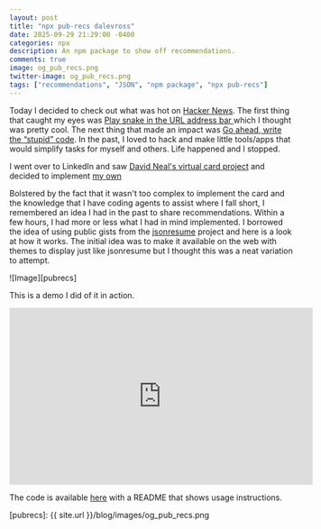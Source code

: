 ```yaml
---
layout: post
title: "npx pub-recs dalevross"
date: 2025-09-29 21:29:00 -0400
categories: npx
description: An npm package to show off recommendations.
comments: true
image: og_pub_recs.png
twitter-image: og_pub_recs.png
tags: ["recommendations", "JSON", "npm package", "npx pub-recs"]
---
```


Today I decided to check out what was hot on [Hacker News](https://news.ycombinator.com). The first thing that caught my eyes
was [Play snake in the URL address bar ](https://demian.ferrei.ro/snake/) which I thought was pretty cool. The next thing that made an impact was [Go ahead, write the “stupid” code](https://news.ycombinator.com/item?id=45408617). In the past, I loved to hack and make little tools/apps that would simplify tasks for myself and others. Life happened and I stopped.

I went over to LinkedIn and saw [David Neal's virtual card project](https://github.com/reverentgeek/reverentgeek-card) and decided to implement [my own](https://github.com/dalevross/dalevross-card)

Bolstered by the fact that it wasn't too complex to implement the card and the knowledge that I have coding agents to assist where I fall short, I remembered an idea I had in the past to share recommendations. Within a few hours, I had more or less what I had in mind implemented. I borrowed the idea of using public gists from the [jsonresume](jsonresume.org) project and here is a look at how it works. The initial idea was to make it available on the web with themes to display just like jsonresume but I thought this was a neat variation to attempt.

![Image][pubrecs]

This is a demo I did of it in action.

<iframe width="538" height="314" src="https://www.youtube.com/embed/C-E5WqyPOms" frameborder="0" allow="accelerometer; autoplay; encrypted-media; gyroscope; picture-in-picture" allowfullscreen></iframe>

The code is available [here](https://github.com/dalevross/recommendations) with a README that shows usage instructions.

[pubrecs]: {{ site.url }}/blog/images/og_pub_recs.png

